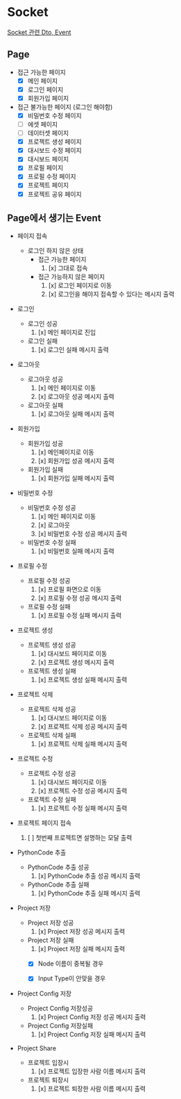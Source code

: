 # Socket

[ Socket 관련 Dto, Event ](https://github.com/Stonebridge-soma12/otherFronts/tree/feat/src/core/Socket)

## Page

- 접근 가능한 페이지
  - [x] 메인 페이지
  - [x] 로그인 페이지
  - [x] 회원가입 페이지

- 접근 불가능한 페이지 (로그인 해야함)
  - [x] 비밀번호 수정 페이지
  - [ ] 에셋 페이지
  - [ ] 데이터셋 페이지
  - [x] 프로젝트 생성 페이지
  - [x] 대시보드 수정 페이지
  - [x] 대시보드 페이지
  - [x] 프로필 페이지
  - [x] 프로필 수정 페이지
  - [x] 프로젝트 페이지
  - [x] 프로젝트 공유 페이지

## Page에서 생기는 Event

- 페이지 접속
  - 로그인 하지 않은 상태
    - 접근 가능한 페이지
      1. [x] 그대로 접속
    - 접근 가능하지 않은 페이지
      1. [x] 로그인 페이지로 이동
      2. [x] 로그인을 해야지 접속할 수 있다는 메시지 출력

- 로그인
  - 로그인 성공
    1. [x] 메인 페이지로 진입
  - 로그인 실패
    1. [x] 로그인 실패 메시지 출력

- 로그아웃
  - 로그아웃 성공
    1. [x] 메인 페이지로 이동
    2. [x] 로그아웃 성공 메시지 출력
  - 로그아웃 실패
    1. [x] 로그아웃 실패 메시지 출력

- 회원가입
  - 회원가입 성공
    1. [x] 메인페이지로 이동
    2. [x] 회원가입 성공 메시지 출력
  - 회원가입 실패
    1. [x] 회원가입 실패 메시지 출력

- 비밀번호 수정
  - 비밀번호 수정 성공
    1. [x] 메인 페이지로 이동
    2. [x] 로그아웃
    3. [x] 비밀번호 수정 성공 메시지 출력
  - 비밀번호 수정 실패
    1. [x] 비밀번호 실패 메시지 출력

- 프로필 수정
  - 프로필 수정 성공
    1. [x] 프로필 화면으로 이동
    2. [x] 프로필 수정 성공 메시지 출력
  - 프로필 수정 실패
    1. [x] 프로필 수정 실패 메시지 출력

- 프로젝트 생성
  - 프로젝트 생성 성공
    1. [x] 대시보드 페이지로 이동
    2. [x] 프로젝트 생성 메시지 출력
  - 프로젝트 생성 실패
    1. [x] 프로젝트 생성 실패 메시지 출력

- 프로젝트 삭제
  - 프로젝트 삭제 성공
    1. [x] 대시보드 페이지로 이동
    2. [x] 프로젝트 삭제 성공 메시지 출력
  - 프로젝트 삭제 실패
    1. [x] 프로젝트 삭제 실패 메시지 출력

- 프로젝트 수정
  - 프로젝트 수정 성공
    1. [x] 대시보드 페이지로 이동
    2. [x] 프로젝트 수정 성공 메시지 출력
  - 프로젝트 수정 실패
    1. [x] 프로젝트 수정 실패 메시지 출력

- 프로젝트 페이지 접속
  1. [ ] 첫번째 프로젝트면 설명하는 모달 출력

- PythonCode 추출
  - PythonCode 추출 성공
    1. [x] PythonCode 추출 성공 메시지 출력
  - PythonCode 추출 실패
    1. [x] PythonCode 추출 실패 메시지 출력

- Project 저장
  - Project 저장 성공
    1. [x] Project 저장 성공 메시지 출력
  - Project 저장 실패
    1. [x] Project 저장 실패 메시지 출력
      - [x] Node 이름이 중복될 경우
      - [x] Input Type이 안맞을 경우


- Project Config 저장
  - Project Config 저장성공
    1. [x] Project Config 저장 성공 메시지 출력
  - Project Config 저장실패
    1. [x] Project Config 저장 실패 메시지 출력

- Project Share
  - 프로젝트 입장시
    1. [x] 프로젝트 입장한 사람 이름 메시지 출력
  - 프로젝트 퇴장시
    1. [x] 프로젝트 퇴장한 사람 이름 메시지 출력
